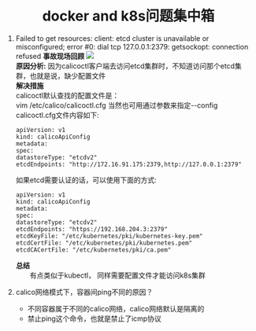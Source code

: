 # <center>docker and k8s问题集中箱</center>  
1. Failed to get resources: client: etcd cluster is unavailable or misconfigured; error #0: dial tcp 127.0.0.1:2379: getsockopt: connection refused **事故现场回顾** 
![](https://note.youdao.com/yws/public/resource/75a2d26febf925ba29e8f16ee51f93fd/xmlnote/B31D0C0EE27049738142E064261BEC8C/20168)  
**原因分析:** 
    因为calicoctl客户端去访问etcd集群时，不知道访问那个etcd集群，也就是说，缺少配置文件  
**解决措施**  
calicoctl默认查找的配置文件是：  
vim /etc/calico/calicoctl.cfg
当然也可用通过参数来指定--config  
calicoctl.cfg文件内容如下: 
    ```
    apiVersion: v1
    kind: calicoApiConfig
    metadata:
    spec:
    datastoreType: "etcdv2"
    etcdEndpoints: "http://172.16.91.175:2379,http://127.0.0.1:2379"  
    ```  

    如果etcd需要认证的话，可以使用下面的方式:  
    ```
    apiVersion: v1
    kind: calicoApiConfig
    metadata:
    spec:
    datastoreType: "etcdv2"
    etcdEndpoints: "https://192.168.204.3:2379"
    etcdKeyFile: "/etc/kubernetes/pki/kubernetes-key.pem"
    etcdCertFile: "/etc/kubernetes/pki/kubernetes.pem"
    etcdCACertFile: "/etc/kubernetes/pki/ca.pem"

    ```

    **总结**  
&ensp;&ensp;&ensp;&ensp;有点类似于kubectl， 同样需要配置文件才能访问k8s集群  
2. calico网络模式下，容器间ping不同的原因？  
    - 不同容器属于不同的calico网络，calico网络默认是隔离的 
    - 禁止ping这个命令，也就是禁止了icmp协议










